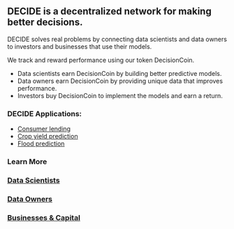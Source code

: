 ## DECIDE is a decentralized network for making better decisions. 

DECIDE solves real problems by connecting data scientists and data owners to investors and businesses that use their models. 

We track and reward performance using our token DecisionCoin. 
* Data scientists earn DecisionCoin by building better predictive models. 
* Data owners earn DecisionCoin by providing unique data that improves performance. 
* Investors buy DecisionCoin to implement the models and earn a return.

### DECIDE Applications: 
- [Consumer lending](/decisions/lending/)
- [Crop yield prediction](/decisions/crop-yield/)
- [Flood prediction](/decisions/flooding/) 

### Learn More
### [Data Scientists](/data-scientists/)
### [Data Owners](/data-providers/)
### [Businesses & Capital](/sponsors/)


